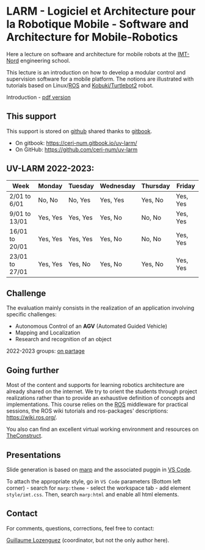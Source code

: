 # LARM - Logiciel et Architecture pour la Robotique Mobile - Software and Architecture for Mobile-Robotics

Here a lecture on software and architecture for mobile robots at the [IMT-Nord](http://www.imt-nord-europe.fr) engineering school.

This lecture is an introduction on how to develop a modular control and supervision software for a mobile platform.
The notions are illustrated with tutorials based on Linux/[ROS](https://ros.org/) and [Kobuki/Turtlebot2](http://kobuki.yujinrobot.com/) robot.

Introduction - [pdf version](https://raw.githubusercontent.com/ceri-num/uv-larm/master/notions/sld-intro.pdf)

## This support

This support is stored on [github](https://github.com) shared thanks to [gitbook](https://www.gitbook.com).

  - On gitbook: <https://ceri-num.gitbook.io/uv-larm/>
  - On GitHub: <https://github.com/ceri-num/uv-larm>

<!--
## Tutorials

Due to the pandemic extraordinary situation, this course is largely based over [TheConstruct](https://www.theconstructsim.com/) solution.
TheConstruct provides courses materials and more importantly virtualized ROS machine allowing you to develop robotics software based on Gazebo simulation.

<!--
This lecture is composed of multiple guided tutorials (non-exhaustive list):

* Setting up your own ROS environment
* Moving a robot
* Simulatenous Localization and Mapping (SLAM)
* Autonomous Navigation
* Robotics Vision
-->

## UV-LARM 2022-2023:

Week           | Monday  | Tuesday | Wednesday | Thursday | Friday  |
---------------|---------|---------|-----------|----------|---------|
2/01 to 6/01   | No, No   | No,  Yes | Yes, Yes   | Yes, No   | Yes, Yes | 
9/01 to 13/01  | Yes, Yes | Yes, Yes | Yes, No    | No, No    | Yes, Yes | 
16/01 to 20/01 | Yes, Yes | Yes, Yes | Yes, No    | No, No    | Yes, Yes | 
23/01 to 27/01 | Yes, Yes | Yes, No  | Yes, No    | Yes, No   | Yes, Yes | 

## Challenge

The evaluation mainly consists in the realization of an application involving specific challenges:

- Autonomous Control of an **AGV** (Automated Guided Vehicle)
- Mapping and Localization
- Research and recognition of an object

2022-2023 groups: [on partage](https://partage.imt.fr/index.php/s/zkQbXMsrWdp2RQd)

## Going further

Most of the content and supports for learning robotics architecture are already shared on the internet.
We try to orient the students through project realizations rather than to provide an exhaustive definition of concepts and implementations.
This course relies on the [ROS](http://www.ros.org/) middleware for practical sessions, the ROS wiki tutorials and ros-packages' descriptions: <https://wiki.ros.org/>.

You also can find an excellent virtual working environment and resources on [TheConstruct](https://www.theconstructsim.com/).

## Presentations

Slide generation is based on [marp](https://marp.app/) and the associated puggin in [VS Code](https://marketplace.visualstudio.com/items?itemName=marp-team.marp-vscode).

To attach the appropriate style, go in `VS Code` parameters (Bottom left corner) - search for `marp:theme` - select the workspace tab - add element `style/imt.css`.
Then, search `marp:html` and enable all html elements.

## Contact

For comments, questions, corrections, feel free to contact:

[Guillaume Lozenguez](mailto://guillaume.lozenguez@imt-nord-europe.fr) (coordinator, but not the only author here).
